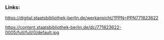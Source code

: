 ### Links:
https://digital.staatsbibliothek-berlin.de/werkansicht/?PPN=PPN771823622

https://content.staatsbibliothek-berlin.de/dc/771823622-0005/full/full/0/default.jpg
